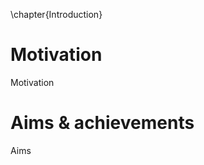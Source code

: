 \chapter{Introduction}

<!--
It should be 30 to 60 pages long, and preferably no shorter than 20 pages.
Appendices are in addition to this and you should place detail here which may be too much
or not strictly necessary when reading the relevant section.
-->

# Motivation

Motivation

# Aims & achievements

Aims
